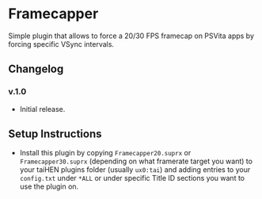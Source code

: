 # Framecapper

Simple plugin that allows to force a 20/30 FPS framecap on PSVita apps by forcing specific VSync intervals.

## Changelog

### v.1.0

- Initial release.

## Setup Instructions

- Install this plugin by copying `Framecapper20.suprx` or `Framecapper30.suprx` (depending on what framerate target you want) to your taiHEN plugins folder (usually `ux0:tai`) and adding entries to your `config.txt` under `*ALL` or under specific Title ID sections you want to use the plugin on.
